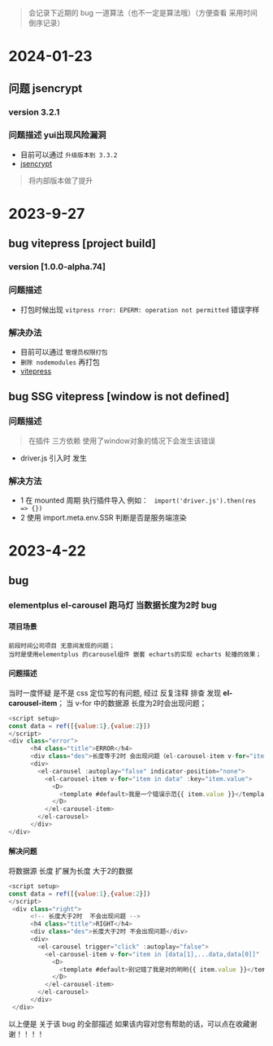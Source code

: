 > 会记录下近期的 bug 一道算法（也不一定是算法哦）（方便查看 采用时间倒序记录）

# 2024-01-23

## 问题 jsencrypt 
### version 3.2.1

###  问题描述 yui出现风险漏洞

- 目前可以通过 `升级版本到 3.3.2`
- [jsencrypt](https://github.com/travist/jsencrypt/issues/277)
> 将内部版本做了提升

# 2023-9-27

## bug vitepress [project build]
### version [1.0.0-alpha.74]

### 问题描述

- 打包时候出现 `vitpress rror: EPERM: operation not permitted` 错误字样

### 解决办法

- 目前可以通过 `管理员权限打包`
- `删除 nodemodules` 再打包
- [vitepress](https://githubfast.com/vuejs/vitepress/issues/1209)

## bug SSG vitepress [window is not defined]

### 问题描述
> 在插件 三方依赖 使用了window对象的情况下会发生该错误
- driver.js 引入时 发生

### 解决方法

- 1 在 mounted 周期 执行插件导入 例如： ` import('driver.js').then(res => {})`
- 2 使用 import.meta.env.SSR 判断是否是服务端渲染


# 2023-4-22

## bug

### elementplus el-carousel  跑马灯 当数据长度为2时 bug

#### 项目场景

    前段时间公司项目 无意间发现的问题；
    当时是使用elementplus 的carousel组件 嵌套 echarts的实现 echarts 轮播的效果；


#### 问题描述

   当时一度怀疑 是不是 css 定位写的有问题,  经过 反复注释 排查 发现 **el-carousel-item**；
    当 v-for 中的数据源 长度为2时会出现问题；

```javascript
<script setup>
const data = ref([{value:1},{value:2}])
</script>
<div class="error">
      <h4 class="title">ERROR</h4>
      <div class="des">长度等于2时 会出现问题（el-carousel-item v-for="item in 2"）</div>
      <div>
        <el-carousel :autoplay="false" indicator-position="none">
          <el-carousel-item v-for="item in data" :key="item.value">
            <D>
              <template #default>我是一个错误示范{{ item.value }}</template>
            </D>
          </el-carousel-item>
        </el-carousel>
      </div>
</div>
```

#### 解决问题
将数据源 长度 扩展为长度 大于2的数据

```javascript
<script setup>
const data = ref([{value:1},{value:2}])
</script>
 <div class="right">
      <!-- 长度大于2时  不会出现问题 -->
      <h4 class="title">RIGHT</h4>
      <div class="des">长度大于2时 不会出现问题</div>
      <div>
        <el-carousel trigger="click" :autoplay="false">
          <el-carousel-item v-for="item in [data[1],...data,data[0]]" :key="item.value">
            <D>
              <template #default>别记错了我是对的哟哟{{ item.value }}</template>
            </D>
          </el-carousel-item>
        </el-carousel>
      </div>
 </div>
```

以上便是 关于该 bug 的全部描述
如果该内容对您有帮助的话，可以点在收藏谢谢！！！！
